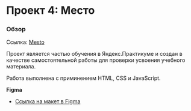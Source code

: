 # Проект 4: Место

### Обзор

Ссылка: [Mesto](https://ufuw5.github.io/mesto/index.html)

Проект является частью обучения в Яндекс.Практикуме и создан в качестве самостоятельной работы для проверки усвоения учебного материала.

Работа выполнена с приминением HTML, CSS и JavaScript.


**Figma**

* [Ссылка на макет в Figma](https://www.figma.com/file/StZjf8HnoeLdiXS7dYrLAh/JavaScript.-Sprint-4)
